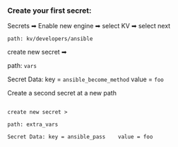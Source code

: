 ### Create your first secret:



Secrets ➡ Enable new engine ➡ select KV ➡ select next


`path: kv/developers/ansible`

create new secret ➡

path: `vars`

Secret Data: key = `ansible_become_method`    value = `foo`




Create a second secret at a new path

```

create new secret > 

path: extra_vars

Secret Data: key = ansible_pass    value = foo

```
